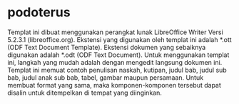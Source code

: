 # podoterus
Templat ini dibuat menggunakan perangkat lunak LibreOffice Writer Versi 5.2.3.1 (libreoffice.org). Ekstensi yang digunakan oleh templat ini adalah *.ott (ODF Text Document Template). Ekstensi dokumen yang sebaiknya digunakan adalah *.odt (ODF Text Document).  Untuk menggunakan templat ini, langkah yang mudah adalah dengan mengedit langsung dokumen ini. Templat ini memuat contoh penulisan naskah, kutipan, judul bab, judul sub bab, judul anak sub bab, tabel, gambar maupun persamaan. Untuk membuat format yang sama, maka komponen-komponen tersebut dapat disalin untuk ditempelkan di tempat yang diinginkan.
